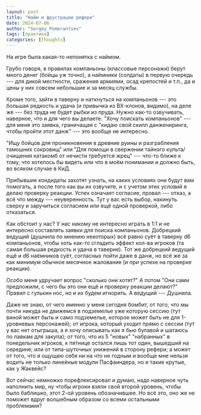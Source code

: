 ```yaml
---
layout: post
title: "Найм и фрустрации рефери"
date: 2024-07-06
author: "Sergey Pomerantsev"
tags: [практика]
categories: [thoughts]
---
```


На игре была какая-то непонятка с наймом.

Грубо говоря, в правилах компаньоны (классовые персонажи) берут много денег (бойцы уж точно), а наёмники (солдаты) в первую очередь --- для дикой местности, сражения армиями, осад крепостей и т.п., да и цены у них совсем небольшие и за месяц службы.

Кроме того, зайти в таверну и наткнуться на компаньонов --- это большая редкость и удача (и привычка из BX-клонов, видимо), на деле же --- без труда не будет рыбки из пруда. Нужно как-то озвучивать, наверное, что и для чего вы делаете. "Хочу поискать компаньонов" --- для меня это заявка, граничащая с "кидаю свой скилл данжениринга, чтобы пройти этот данж" --- это вообще не интересно.

"Ищу бойцов для проникновения в древние руины и разграбления тамошних сокровищ" или "Для помощи в свержении тайного культа/очищения катакомб от нечисти требуется жрец" --- что-то ближе к тому, что хотелось бы видеть или что в моём понимании и должно быть, во всяком случае в КиД.

Прибывшие кондидаты захотят узнать, на каких условиях они будут вам помогать, а после того как вы их озвучите, и с учетом этих условий я делаю проверку реакции. Успех означает согласие, провал --- отказ, а всё что между --- неуверенность. Тут у вас есть выбор, накинуть сверху и заручиться согласием или ещё одной проверкой, либо отказаться.

Как обстоит у нас? У нас никому не интересно играть в 1:1 и не интересно составлять заявки для поиска компаньонов. Добрецкий ведущий (душнила по мнению некоторых) всё равно суёт в таверну d6 компаньонов, чтобы хоть как-то сгладить эффект кол-ва игроков (та самая большая редкость и удача в таверне). Тот же добрецкий ведущий ещё и d6 наёмников суёт, согласных пойти даже в данж, но всё же за как минимум обычное месячное жалование (и при успехе на проверке реакции).

Особо меня удручает вопрос "сколько они хотят?" А потом "Они сами предложили, с чего бы это они ещё и проверку реакции делают?" Правил с гулькин нос, но и их будем игнорить. А ведущий --- Душнила.

Даже не знаю, от чего именно у меня сегодня бомбит, от того, что мы почти никуда не движемся в подземелье уже которую сессию (тут виной может быть и само подземелье, которое может быть не для 1-уровневых персонажей); от игрока, который уходит прямо с сессии (тут у вас нет отыгрыша, а я хочу описывать как я бью булавой и шатаюсь по лавкам для закупа); от того, что из 5 "новых" "набранных" в понедельник игроков, к пятнице остался лишь тот один, вышедший на середине; или от типа-шуточных унижений в сторону рефери; а может от того, что я ощущаю себя ни на что не годным и вообще мне нельзя водить не только линейные модули Пасфаиндера, но и такие крутые, как у Жаквейс?

Вот сейчас немножко порефлексировал и думаю, надо наверное чуть наполнить мир, ну чтобы игроки взяли свой второй уровень, чтобы было баблишко, этот 2-ой уровень обозначившее. Но всё это, оно же не поможет вдруг волшебным образом со всеми остальными проблемами?
